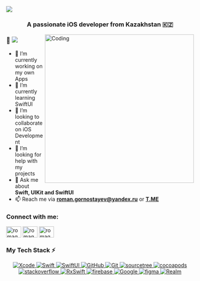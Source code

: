 <a><h2> <img src="https://readme-typing-svg.herokuapp.com?font=Fira+Code&size=25&duration=5000&pause=300&color=17F7CC&width=500&lines=Hey+folks+👋;I'm+Roman+Gornostayev+🤝;I'm+an+iOS+Developer+💚;I+love+building+amazing+apps+👨‍💻">
  </a></h2></a>

<h3 align="center">A passionate iOS developer from Kazakhstan 🇰🇿</h3>

<img align="right" alt="Coding" width="400" src="https://cdn.dribbble.com/users/1059583/screenshots/4171367/media/5c8264a20b247115b68e6c2f4c97d5e6.gif">

### 👋 ![](https://komarev.com/ghpvc/?username=romagornostay&color=brightgreen&label=Hey!!!+Visitor)

- 🔭 I’m currently working on my own Apps
- 🌱 I’m currently learning SwiftUI 
- 👯 I’m looking to collaborate on iOS Development
- 🤔 I’m looking for help with my projects
- 💬 Ask me about **Swift, UIKit and SwiftUI**
- 📫 Reach me via **roman.gornostayev@yandex.ru** or [**T.ME**](https://t.me/romagornostay)



<h3 align="left">Connect with me:</h3>
<p align="left">
<a href="https://t.me/romagornostay" target="blank"><img align="center" src="https://cdn.jsdelivr.net/npm/simple-icons@3.0.1/icons/telegram.svg" alt="romagornostay" height="30" width="40" /></a>
<a href="https://www.linkedin.com/in/romagornostay" target="blank"><img align="center" src="https://cdn.jsdelivr.net/npm/simple-icons@3.0.1/icons/linkedin.svg" alt="romagornostay" height="30" width="40" /></a>
<a href="https://www.instagram.com/romagornostay" target="blank"><img align="center" src="https://cdn.jsdelivr.net/npm/simple-icons@3.0.1/icons/instagram.svg" alt="romagornostay" height="30" width="40" /></a>
</p>




<h3 align="left">My Tech Stack ⚡<br></h3>
<p align='center'>
<a href="https://developer.apple.com/xcode/" target="_blank"> <img src="https://img.shields.io/badge/Xcode-1882e8?style=for-the-badge&logo=Xcode&logoColor=white" alt="Xcode"/> </a> 
<a href="https://developer.apple.com/swift/" target="_blank"> <img src="https://img.shields.io/badge/Swift-f15139?style=for-the-badge&logo=Swift&logoColor=white" alt="Swift"/> </a> 
<a href="https://developer.apple.com/xcode/swiftui/" target="_blank"> <img src="https://img.shields.io/badge/SwiftUI-006cbc?style=for-the-badge&logo=Swift&logoColor=white" alt="SwiftUI"/> </a> 
<a href="https://github.com/" target="_blank"> <img src="https://img.shields.io/badge/GitHub-100000?style=for-the-badge&logo=github&logoColor=white" alt="GitHub"/> 
<a href="https://git-scm.com/" target="_blank"> <img src="https://img.shields.io/badge/GIT-E44C30?style=for-the-badge&logo=git&logoColor=white" alt="Git"/> </a> 
<a href="https://www.sourcetreeapp.com" target="_blank"> <img src="https://img.shields.io/badge/sourcetree-4887ba?style=for-the-badge&logo=sourcetree&logoColor=darkblue" alt="sourcetree"/> </a>
<a href="https://cocoapods.org" target="_blank"> <img src="https://img.shields.io/badge/cocoapods-fa2b01?style=for-the-badge&logo=cocoapods&logoColor=white" alt="cocoapods"/> </a>
<a href="https://stackoverflow.com" target="_blank"> <img src="https://img.shields.io/badge/stackoverflow-f58023?style=for-the-badge&logo=stackoverflow&logoColor=white" alt="stackoverflow"/> </a>
<a href="https://github.com/ReactiveX/RxSwift" target="_blank"> <img src="https://img.shields.io/badge/RxSwift-ff4db3?style=for-the-badge&logo=RxSwift&logoColor=white" alt="RxSwift"/> </a>
<a href="https://firebase.google.com/" target="_blank"> <img src="https://img.shields.io/badge/firebase-fecc2f?style=for-the-badge&logo=firebase&logoColor=orange" alt="firebase"/> </a> 
<a href="https://www.google.com" target="_blank"> <img src="https://img.shields.io/badge/Google-4286f5?style=for-the-badge&logo=Google&logoColor=white" alt="Google"/> </a>
<a href="https://www.figma.com/" target="_blank"> <img src="https://img.shields.io/badge/Figma-13c6c0?style=for-the-badge&logo=figma&logoColor=blue " alt="figma"/> </a>
<a href="https://realm.io/" target="_blank"> <img src="https://img.shields.io/badge/Realm-9a50a5?style=for-the-badge&logo=Realm&logoColor=white" alt="Realm"/> </a>

